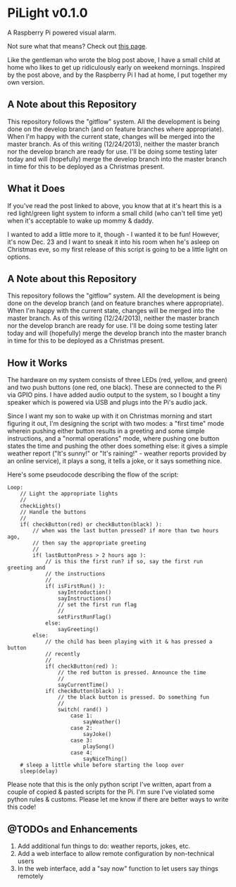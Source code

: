 # PiLight v0.1.0

A Raspberry Pi powered visual alarm.

Not sure what that means? Check out
[this page](http://www.tycen.com/2013/12/sleepi.html).

Like the gentleman who wrote the blog post above, I have a small child at home
who likes to get up ridiculously early on weekend mornings. Inspired by the post
above, and by the Raspberry Pi I had at home, I put together my own version.

## A Note about this Repository

This repository follows the "gitflow" system. All the development is being done
on the develop branch (and on feature branches where appropriate). When I'm
happy with the current state, changes will be merged into the master branch. As
of this writing (12/24/2013), neither the master branch nor the develop branch
are ready for use. I'll be doing some testing later today and will (hopefully)
merge the develop branch into the master branch in time for this to be deployed
as a Christmas present.

## What it Does

If you've read the post linked to above, you know that at it's heart this is a
red light/green light system to inform a small child (who can't tell time yet)
when it's acceptable to wake up mommy & daddy.

I wanted to add a little more to it, though - I wanted it to be fun! However,
it's now Dec. 23 and I want to sneak it into his room when he's asleep on
Christmas eve, so my first release of this script is going to be a little light
on options.


## A Note about this Repository

This repository follows the "gitflow" system. All the development is being done
on the develop branch (and on feature branches where appropriate). When I'm
happy with the current state, changes will be merged into the master branch. As
of this writing (12/24/2013), neither the master branch nor the develop branch
are ready for use. I'll be doing some testing later today and will (hopefully)
merge the develop branch into the master branch in time for this to be deployed
as a Christmas present.


## How it Works

The hardware on my system consists of three LEDs (red, yellow, and green) and
two push buttons (one red, one black). These are connected to the Pi via GPIO
pins. I have added audio output to the system, so I bought a tiny speaker which
is powered via USB and plugs into the Pi's audio jack.

Since I want my son to wake up with it on Christmas morning and start figuring
it out, I'm designing the script with two modes: a "first time" mode wherein
pushing either button results in a greeting and some simple instructions, and a
"normal operations" mode, where pushing one button states the time and pushing
the other does something else: it gives a simple weather report ("It's sunny!"
or "It's raining!" - weather reports provided by an online service), it plays
a song, it tells a joke, or it says something nice.

Here's some pseudocode describing the flow of the script:

	Loop:
		// Light the appropriate lights
		//
		checkLights()
		// Handle the buttons
		//
		if( checkButton(red) or checkButton(black) ):
			// when was the last button pressed? if more than two hours ago,
			// then say the appropriate greeting
			//
			if( lastButtonPress > 2 hours ago ):
				// is this the first run? if so, say the first run greeting and
				// the instructions
				//
				if( isFirstRun() ):
					sayIntroduction()
					sayInstructions()
					// set the first run flag
					//
					setFirstRunFlag()
				else:
					sayGreeting()
			else:
				// the child has been playing with it & has pressed a button
				// recently
				//
				if( checkButton(red) ):
					// the red button is pressed. Announce the time
					//
					sayCurrentTime()
				if( checkButton(black) ):
					// the black button is pressed. Do something fun
					//
					switch( rand() )
						case 1:
							sayWeather()
						case 2:
							sayJoke()
						case 3:
							playSong()
						case 4:
							sayNiceThing()
		# sleep a little while before starting the loop over
		sleep(delay)

Please note that this is the only python script I've written, apart from a
couple of copied & pasted scripts for the Pi. I'm sure I've violated some python
rules & customs. Please let me know if there are better ways to write this code!

## @TODOs and Enhancements

1. Add additional fun things to do: weather reports, jokes, etc.
1. Add a web interface to allow remote configuration by non-technical users
1. In the web interface, add a "say now" function to let users say things remotely